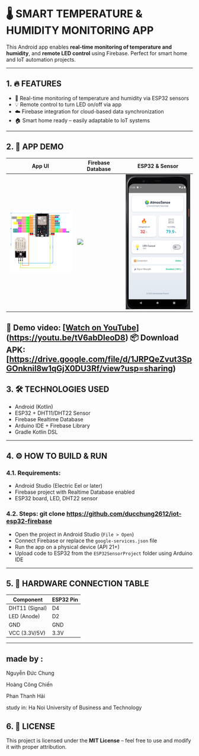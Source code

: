 # 🌡️ SMART TEMPERATURE & HUMIDITY MONITORING APP

This Android app enables **real-time monitoring of temperature and humidity**, and **remote LED control** using Firebase. Perfect for smart home and IoT automation projects.

---

## 1. 🔥 FEATURES

- 📡 Real-time monitoring of temperature and humidity via ESP32 sensors
- 💡 Remote control to turn LED on/off via app
- ☁️ Firebase integration for cloud-based data synchronization
- 🏠 Smart home ready – easily adaptable to IoT systems

---

## 2. 📱 APP DEMO

| App UI | Firebase Database | ESP32 & Sensor |
|--------|-------------------|----------------|
| <img src="https://github.com/ducchung2612/iot-esp32-firebase/blob/main/448274421-08b462bc-d23b-40d2-bd21-dcf6002a1333.png?raw=true" width="200"/> | <img src="https://github.com/user-attachments/assets/6e165d5e-f56b-402b-9f74-3618a6f45905" width="200"/> | <img src="https://github.com/ducchung2612/iot-esp32-firebase/blob/main/giaodien.png?raw=true" width="200"/> |
 

🎥 **Demo video**: [[Watch on YouTube](https://www.youtube.com/watch?v=your-video-id)](https://youtu.be/tV6abDleoD8)
📦  Download APK: [https://drive.google.com/file/d/1JRPQeZvut3SpGOnknil8w1qGjX0DU3Rf/view?usp=sharing)
---

## 3. 🛠️ TECHNOLOGIES USED

- Android (Kotlin)
- ESP32 + DHT11/DHT22 Sensor
- Firebase Realtime Database
- Arduino IDE + Firebase Library
- Gradle Kotlin DSL

---

## 4. ⚙️ HOW TO BUILD & RUN

### 4.1. Requirements:
- Android Studio (Electric Eel or later)
- Firebase project with Realtime Database enabled
- ESP32 board, LED, DHT22 sensor

### 4.2. Steps: git clone https://github.com/ducchung2612/iot-esp32-firebase


- Open the project in Android Studio (`File > Open`)
- Connect Firebase or replace the `google-services.json` file
- Run the app on a physical device (API 21+)
- Upload code to ESP32 from the `ESP32SensorProject` folder using Arduino IDE

---

## 5. 🔌 HARDWARE CONNECTION TABLE

| Component        | ESP32 Pin  |
|------------------|------------|
| DHT11 (Signal)   | D4         |
| LED (Anode)      | D2         |
| GND              | GND        |
| VCC (3.3V/5V)    | 3.3V       |



---

## made by :
Nguyễn Đức Chung

Hoàng Công Chiến

Phan Thanh Hải


study in: Ha Noi University of Business and Technology
## 6. 📄 LICENSE

This project is licensed under the **MIT License** – feel free to use and modify it with proper attribution.
